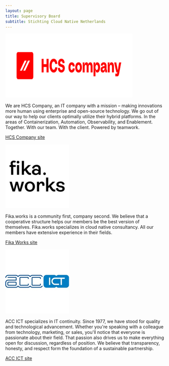 ```yaml
---
layout: page
title: Supervisory Board
subtitle: Stichting Cloud Native Netherlands
---
```


<p><img src="assets/img/hcs-logo.png"  width="400" height="200" class="center" alt="hcs-logo"></p>

We are HCS Company, an IT company with a mission – making innovations more human using enterprise and open-source technology.
We go out of our way to help our clients optimally utilize their hybrid platforms. In the areas of Containerization, Automation, Observability, and Enablement. Together. With our team. With the client. Powered by teamwork.

[HCS Company site](https://www.hcs-company.com)


<p><img src="assets/img/fikaworks_logo.jpeg"  width="200" height="200" class="center" alt="fikaworks_logo"></p>

Fika.works is a community first, company second. We believe that a cooperative structure helps our members be the best version of themselves.
Fika.works specializes in cloud native consultancy. All our members have extensive experience in their fields.

[Fika Works site](https://fika.works)


<p><img src="assets/img/acc_ict_logo.jpeg"  width="200" height="200" class="center" alt="acc_ict_logo"></p>

ACC ICT specializes in IT continuity. Since 1977, we have stood for quality and technological advancement. Whether you're speaking with a colleague from technology, marketing, or sales, you'll notice that everyone is passionate about their field. That passion also drives us to make everything open for discussion, regardless of position. We believe that transparency, honesty, and respect form the foundation of a sustainable partnership.

[ACC ICT site](https://acc-ict.com)
